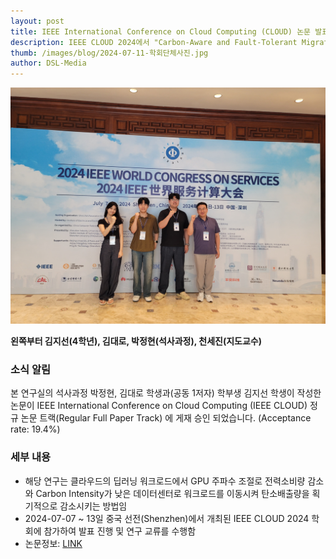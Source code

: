 ```yaml
---
layout: post 
title: IEEE International Conference on Cloud Computing (CLOUD) 논문 발표
description: IEEE CLOUD 2024에서 "Carbon-Aware and Fault-Tolerant Migration of Deep Learning Workloads in the Geo-distributed Cloud" 논문 발표
thumb: /images/blog/2024-07-11-학회단체사진.jpg
author: DSL-Media
---
```

![CLOUD](/images/blog/2024-07-11-학회단체사진.jpg)  

**왼쪽부터 김지선(4학년), 김대로, 박정현(석사과정), 천세진(지도교수)**

### 소식 알림

본 연구실의 석사과정 박정현, 김대로 학생과(공동 1저자) 학부생 김지선 학생이 작성한 논문이 IEEE International Conference on Cloud Computing (IEEE CLOUD) 정규 논문 트랙(Regular Full Paper Track) 에 게재 승인 되었습니다.  (Acceptance rate: 19.4%)

### 세부 내용

- 해당 연구는 클라우드의 딥러닝 워크로드에서 GPU 주파수 조절로 전력소비량 감소와 Carbon Intensity가 낮은 데이터센터로 워크로드를 이동시켜 탄소배출량을 획기적으로 감소시키는 방법임
- 2024-07-07 ~ 13일 중국 선전(Shenzhen)에서 개최된 IEEE CLOUD 2024 학회에 참가하여 발표 진행 및 연구 교류를 수행함
- 논문정보: [LINK](https://www.datasciencelabs.org/papers/cloud2024-carbon-aware/)
